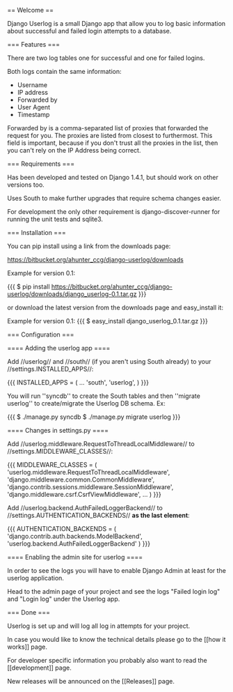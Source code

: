 == Welcome ==

Django Userlog is a small Django app that allow you to log basic information about successful and failed login attempts to a database.

=== Features ===

There are two log tables one for successful and one for failed logins.

Both logs contain the same information:

* Username
* IP address
* Forwarded by
* User Agent
* Timestamp

Forwarded by is a comma-separated list of proxies that forwarded the request for you. The proxies are listed from closest to furthermost.
This field is important, because if you don't trust all the proxies in the list, then you can't rely on the IP Address being correct.

=== Requirements ===

Has been developed and tested on Django 1.4.1, but should work on other versions too.

Uses South to make further upgrades that require schema changes easier.

For development the only other requirement is django-discover-runner for running the unit tests and sqlite3.

=== Installation ===

You can pip install using a link from the downloads page: 

https://bitbucket.org/ahunter_ccg/django-userlog/downloads

Example for version 0.1:

{{{
$ pip install https://bitbucket.org/ahunter_ccg/django-userlog/downloads/django_userlog-0.1.tar.gz
}}}

or download the latest version from the downloads page and easy_install it:

Example for version 0.1:
{{{
$ easy_install django_userlog_0.1.tar.gz
}}}

=== Configuration ===

==== Adding the userlog app ====

Add //userlog// and //south// (if you aren't using South already) to your //settings.INSTALLED_APPS//:

{{{
INSTALLED_APPS = (
...
    'south',
    'userlog',
)
}}}

You will run ''syncdb'' to create the South tables and then ''migrate userlog'' to create/migrate the Userlog DB schema. Ex:

{{{
$ ./manage.py syncdb
$ ./manage.py migrate userlog
}}}

==== Changes in settings.py ====

Add //userlog.middleware.RequestToThreadLocalMiddleware// to //settings.MIDDLEWARE_CLASSES//:

{{{
MIDDLEWARE_CLASSES = (
    'userlog.middleware.RequestToThreadLocalMiddleware',
    'django.middleware.common.CommonMiddleware',
    'django.contrib.sessions.middleware.SessionMiddleware',
    'django.middleware.csrf.CsrfViewMiddleware',
...
)
}}}

Add //userlog.backend.AuthFailedLoggerBackend// to  //settings.AUTHENTICATION_BACKENDS// **as the last element**:

{{{
AUTHENTICATION_BACKENDS = (
    'django.contrib.auth.backends.ModelBackend',
    'userlog.backend.AuthFailedLoggerBackend'
)
}}}

==== Enabling the admin site for userlog ====

In order to see the logs you will have to enable Django Admin at least for the userlog application.

Head to the admin page of your project and see the logs "Failed login log" and "Login log" under the Userlog app.

=== Done ===

Userlog is set up and will log all log in attempts for your project.

In case you would like to know the technical details please go to the [[how it works]] page.

For developer specific information you probably also want to read the [[development]] page.

New releases will be announced on the [[Releases]] page.
